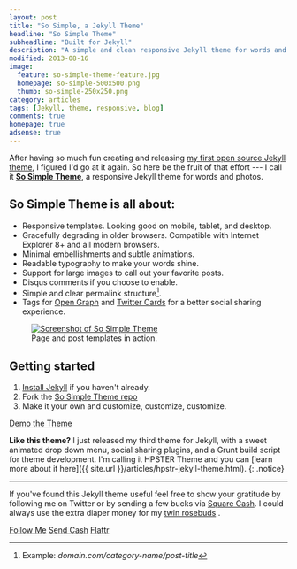 ```yaml
---
layout: post
title: "So Simple, a Jekyll Theme"
headline: "So Simple Theme"
subheadline: "Built for Jekyll"
description: "A simple and clean responsive Jekyll theme for words and photos by designer Michael Rose."
modified: 2013-08-16
image: 
  feature: so-simple-theme-feature.jpg
  homepage: so-simple-500x500.png
  thumb: so-simple-250x250.png
category: articles
tags: [Jekyll, theme, responsive, blog]
comments: true
homepage: true
adsense: true
---
```


After having so much fun creating and releasing [my first open source Jekyll theme](http://mmistakes.github.io/minimal-mistakes), I figured I'd go at it again. So here be the fruit of that effort --- I call it [**So Simple Theme**](http://mmistakes.github.io/so-simple-theme), a responsive Jekyll theme for words and photos. 

## So Simple Theme is all about:

* Responsive templates. Looking good on mobile, tablet, and desktop.
* Gracefully degrading in older browsers. Compatible with Internet Explorer 8+ and all modern browsers. 
* Minimal embellishments and subtle animations. 
* Readable typography to make your words shine.
* Support for large images to call out your favorite posts.
* Disqus comments if you choose to enable.
* Simple and clear permalink structure[^1].
* Tags for [Open Graph](https://developers.facebook.com/docs/opengraph/) and [Twitter Cards](https://dev.twitter.com/docs/cards) for a better social sharing experience.

<figure class="large">
	<a href="http://mmistakes.github.io/so-simple-theme" onClick="_gaq.push(['_trackEvent', 'Link', 'So Simple - Theme Demo']);" title="Preview So Simple Theme"><img src="{{ site.url }}/images/so-simple-theme-preview.jpg" alt="Screenshot of So Simple Theme"></a>
	<figcaption>Page and post templates in action.</figcaption>
</figure>

## Getting started

1. [Install Jekyll](http://jekyllrb.com) if you haven't already.
2. Fork the [So Simple Theme repo](http://github.com/mmistakes/so-simple-theme/)
3. Make it your own and customize, customize, customize.

<div markdown="0"><a onClick="_gaq.push(['_trackEvent', 'Link', 'So Simple - Theme Demo']);" href="http://mmistakes.github.io/so-simple-theme" class="btn btn-inverse">Demo the Theme</a></div>

**Like this theme?** I just released my third theme for Jekyll, with a sweet animated drop down menu, social sharing plugins, and a Grunt build script for theme development. I'm calling it HPSTER Theme and you can [learn more about it here]({{ site.url }}/articles/hpstr-jekyll-theme.html).
{: .notice}

[^1]: Example: *domain.com/category-name/post-title*

---

If you've found this Jekyll theme useful feel free to show your gratitude by following me on Twitter or by sending a few bucks via [Square Cash](http://square.com/cash). I could always use the extra diaper money for my [twin rosebuds](http://2littlerosebuds.com) <i class="icon-smile"></i><i class="icon-smile"></i>. 

<div markdown="0"><a href="http://twitter.com/mmistakes" onClick="_gaq.push(['_trackEvent', 'Link', 'Twitter']);" class="btn btn-inverse" target="_blank"><i class="icon-twitter"></i> Follow Me</a> <a href="mailto:michael@mademistakes.com?cc=cash@square.com &subject=$1&body=Just sending you cash to thank you for your sweet Mastering Paper guides." onClick="_gaq.push(['_trackEvent', 'Link', 'Send Cash']);" class="btn btn-inverse" target="_blank"><i class="icon-dollar"></i> Send Cash</a> <a href="https://flattr.com/submit/auto?user_id=mmistakes&url={{ site.url }}{{ page.url }}&title={{ page.title | escape }}&language=en_GB" onClick="_gaq.push(['_trackEvent', 'Link', 'Send Cash']);" class="btn btn-inverse" target="_blank">Flattr</a></div>